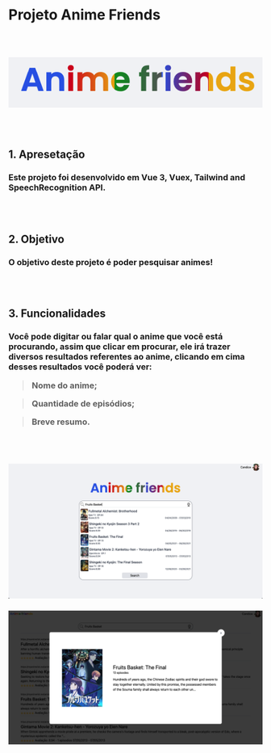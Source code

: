 # Projeto Anime Friends

<br>
<br>
<p align="center">
<img src="./src/images/logo.png" width="700" heigth="300" >
</p>
<br>
<br>

## 1. Apresetação

<h3> Este projeto foi desenvolvido em Vue 3, Vuex, Tailwind and SpeechRecognition API. </h3>

<br>
<br>

## 2. Objetivo

<h3> O objetivo deste projeto é poder pesquisar animes! </h3>

<br>
<br>

## 3. Funcionalidades

<h3> Você pode digitar ou falar qual o anime que você está procurando, assim que clicar em procurar, ele irá trazer diversos resultados referentes ao anime, clicando em cima desses resultados você poderá ver:

<br>

> Nome do anime;

> Quantidade de episódios;

> Breve resumo.

<br>
<br>
<p align="center">
<img src="./src/images/search.png" width="1000" heigth="300" >
<br>
<br>
<img src="./src/images/result.png" width="1000" heigth="300" >
</p>
<br>
<br>
